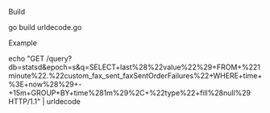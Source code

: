 Build 

go build urldecode.go

Example

echo "GET /query?db=statsd&epoch=s&q=SELECT+last%28%22value%22%29+FROM+%221minute%22.%22custom_fax_sent_faxSentOrderFailures%22+WHERE+time+%3E+now%28%29+-+15m+GROUP+BY+time%281m%29%2C+%22type%22+fill%28null%29 HTTP/1.1" | urldecode


